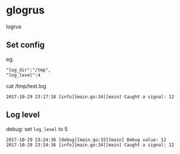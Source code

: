 # glogrus
logrus

## Set config
eg.
```
"log_dir":"/tmp",
"log_level":4
```

cat /tmp/test.log
```
2017-10-29 23:17:18 [info][main.go:34][main] Caught a signal: 12
```

## Log level

debug: set `log_level` to 5

```
2017-10-29 23:24:36 [debug][main.go:33][main] Debug value: 12
2017-10-29 23:24:36 [info][main.go:34][main] Caught a signal: 12
```

